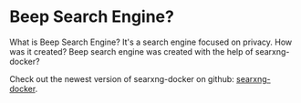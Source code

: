 # Beep Search Engine?

What is Beep Search Engine? It's a search engine focused on privacy. How was it created? Beep search engine was created with the help of searxng-docker? 

Check out the newest version of searxng-docker on github: [searxng-docker](https://github.com/searxng/searxng-docker).
